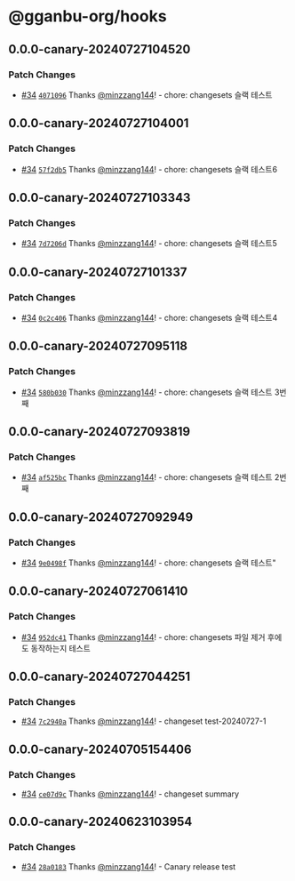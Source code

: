 # @gganbu-org/hooks

## 0.0.0-canary-20240727104520

### Patch Changes

- [#34](https://github.com/gganbu-org/gganbu-ui/pull/34) [`4071096`](https://github.com/gganbu-org/gganbu-ui/commit/4071096a9a9e31780cd6aa3def4dc5e6c9b64330) Thanks [@minzzang144](https://github.com/minzzang144)! - chore: changesets 슬랙 테스트

## 0.0.0-canary-20240727104001

### Patch Changes

- [#34](https://github.com/gganbu-org/gganbu-ui/pull/34) [`57f2db5`](https://github.com/gganbu-org/gganbu-ui/commit/57f2db5f5ff73c3275ac7a09e6fd1ff825f53466) Thanks [@minzzang144](https://github.com/minzzang144)! - chore: changesets 슬랙 테스트6

## 0.0.0-canary-20240727103343

### Patch Changes

- [#34](https://github.com/gganbu-org/gganbu-ui/pull/34) [`7d7206d`](https://github.com/gganbu-org/gganbu-ui/commit/7d7206dbb18f35a6c6592a72b9dfe956553489db) Thanks [@minzzang144](https://github.com/minzzang144)! - chore: changesets 슬랙 테스트5

## 0.0.0-canary-20240727101337

### Patch Changes

- [#34](https://github.com/gganbu-org/gganbu-ui/pull/34) [`0c2c406`](https://github.com/gganbu-org/gganbu-ui/commit/0c2c4063931d1fb152b0ed046dccc5b23a018a9b) Thanks [@minzzang144](https://github.com/minzzang144)! - chore: changesets 슬랙 테스트4

## 0.0.0-canary-20240727095118

### Patch Changes

- [#34](https://github.com/gganbu-org/gganbu-ui/pull/34) [`580b030`](https://github.com/gganbu-org/gganbu-ui/commit/580b03093dab7b5b25203e79a482cd112f56c065) Thanks [@minzzang144](https://github.com/minzzang144)! - chore: changesets 슬랙 테스트 3번째

## 0.0.0-canary-20240727093819

### Patch Changes

- [#34](https://github.com/gganbu-org/gganbu-ui/pull/34) [`af525bc`](https://github.com/gganbu-org/gganbu-ui/commit/af525bc67c901b71e53aa70e34b96ad9e5f2357c) Thanks [@minzzang144](https://github.com/minzzang144)! - chore: changesets 슬랙 테스트 2번째

## 0.0.0-canary-20240727092949

### Patch Changes

- [#34](https://github.com/gganbu-org/gganbu-ui/pull/34) [`9e0498f`](https://github.com/gganbu-org/gganbu-ui/commit/9e0498ff78785f09d8b30b9c17fa3c581cec3046) Thanks [@minzzang144](https://github.com/minzzang144)! - chore: changesets 슬랙 테스트"

## 0.0.0-canary-20240727061410

### Patch Changes

- [#34](https://github.com/gganbu-org/gganbu-ui/pull/34) [`952dc41`](https://github.com/gganbu-org/gganbu-ui/commit/952dc4178e8c5fe00bc4914b6179626f691603f7) Thanks [@minzzang144](https://github.com/minzzang144)! - chore: changesets 파일 제거 후에도 동작하는지 테스트

## 0.0.0-canary-20240727044251

### Patch Changes

- [#34](https://github.com/gganbu-org/gganbu-ui/pull/34) [`7c2940a`](https://github.com/gganbu-org/gganbu-ui/commit/7c2940a0a1db61159f556374fc6895bd3636d59c) Thanks [@minzzang144](https://github.com/minzzang144)! - changeset test-20240727-1

## 0.0.0-canary-20240705154406

### Patch Changes

- [#34](https://github.com/gganbu-org/gganbu-ui/pull/34) [`ce07d9c`](https://github.com/gganbu-org/gganbu-ui/commit/ce07d9c1b9c886656041e730e474ca279cb79257) Thanks [@minzzang144](https://github.com/minzzang144)! - changeset summary

## 0.0.0-canary-20240623103954

### Patch Changes

- [#34](https://github.com/gganbu-org/gganbu-ui/pull/34) [`28a0183`](https://github.com/gganbu-org/gganbu-ui/commit/28a01837467853dcf3815f6f39f7a2623e353420) Thanks [@minzzang144](https://github.com/minzzang144)! - Canary release test
